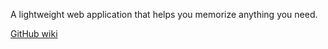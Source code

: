A lightweight web application that helps you memorize anything you need.

[GitHub wiki](https://github.com/rtrzebinski/simple-memorizer-3/wiki/)
